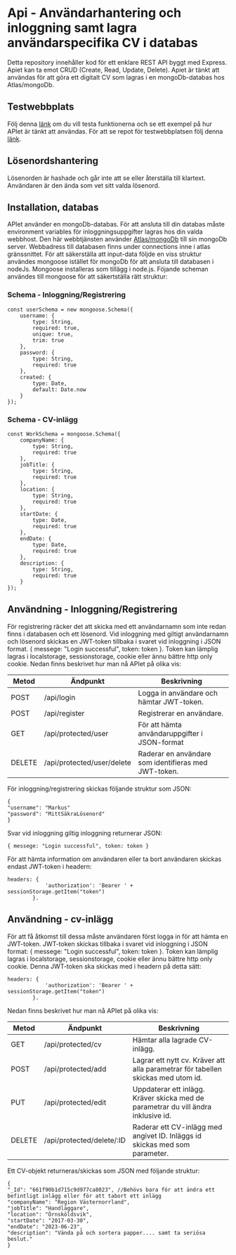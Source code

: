 # Api - Användarhantering och inloggning samt lagra användarspecifika CV i databas
Detta repository innehåller kod för ett enklare REST API byggt med Express. Apiet kan ta emot CRUD (Create, Read, Update, Delete). Apiet är tänkt att användas för att göra ett digitalt CV som lagras i en mongoDb-databas hos Atlas/mongoDb.

## Testwebbplats
Följ denna [länk](https://personligt-cv.netlify.app/) om du vill testa funktionerna och se ett exempel på hur APIet är tänkt att användas. För att se repot för testwebbplatsen följ denna [länk](https://github.com/MarkusVickman/dt207g-moment4-frontend).

## Lösenordshantering
Lösenorden är hashade och går inte att se eller återställa till klartext. Användaren är den ända som vet sitt valda lösenord.

## Installation, databas
APIet använder en mongoDb-databas. För att ansluta till din databas måste environment variables för inloggningsuppgifter lagras hos din valda webbhost. Den här webbtjänsten använder [Atlas/mongoDb](https://www.mongodb.com/atlas) till sin mongoDb server. Webbadress till databasen finns under connections inne i atlas gränssnittet. För att säkerställa att input-data följde en viss struktur användes mongoose istället för mongoDb för att ansluta till databasen i nodeJs. Mongoose installeras som tillägg i node.js. Föjande scheman användes till mongoose för att säkertställa rätt struktur:

### Schema - Inloggning/Registrering
```
const userSchema = new mongoose.Schema({
    username: {
        type: String,
        required: true,
        unique: true,
        trim: true
    },
    password: {
        type: String,
        required: true
    },
    created: {
        type: Date,
        default: Date.now
    }
});
```

### Schema - CV-inlägg
```
const WorkSchema = mongoose.Schema({
    companyName: {
        type: String,
        required: true
    },
    jobTitle: {
        type: String,
        required: true
    },
    location: {
        type: String,
        required: true
    },
    startDate: {
        type: Date,
        required: true
    },
    endDate: {
        type: Date,
        required: true
    },
    description: {
        type: String,
        required: true
    }
});
```

## Användning - Inloggning/Registrering
För registrering räcker det att skicka med ett användarnamn som inte redan finns i databasen och ett lösenord.
Vid inloggning med giltigt användarnamn och lösenord skickas en JWT-token tillbaka i svaret vid inloggning i JSON format. { messege: "Login successful", token: token }. Token kan lämplig lagras i localstorage, sessionstorage, cookie eller ännu bättre http only cookie.
Nedan finns beskrivet hur man nå APIet på olika vis:

|Metod  |Ändpunkt                      |Beskrivning                                                       |
|-------|------------------------------|------------------------------------------------------------------|
|POST   |/api/login                    |Logga in användare och hämtar JWT-token.                          |
|POST   |/api/register                 |Registrerar en användare.                                         |
|GET    |/api/protected/user           |För att hämta användaruppgifter i JSON-format                     |
|DELETE |/api/protected/user/delete    |Raderar en användare som identifieras med JWT-token.              |

För inloggning/registrering skickas följande struktur som JSON:

```
{
"username": "Markus"
"password": "MittSäkraLösenord"
}
```

Svar vid inloggning giltig inloggning returnerar JSON:

```
{ messege: "Login successful", token: token }
```

För att hämta information om användaren eller ta bort användaren skickas endast JWT-token i headern:

```
headers: {
            'authorization': 'Bearer ' + sessionStorage.getItem("token")
        }. 
```

## Användning - cv-inlägg
För att få åtkomst till dessa måste användaren först logga in för att hämta en JWT-token. JWT-token skickas tillbaka i svaret vid inloggning i JSON format: { messege: "Login successful", token: token }. Token kan lämplig lagras i localstorage, sessionstorage, cookie eller ännu bättre http only cookie. Denna JWT-token ska skickas med i headern på detta sätt:  

```
headers: {
            'authorization': 'Bearer ' + sessionStorage.getItem("token")
        }.
```

Nedan finns beskrivet hur man nå APIet på olika vis:

|Metod  |Ändpunkt                  |Beskrivning                                                                          |
|-------|--------------------------|-------------------------------------------------------------------------------------|
|GET    |/api/protected/cv         |Hämtar alla lagrade CV-inlägg.                                                       |
|POST   |/api/protected/add        |Lagrar ett nytt cv. Kräver att alla parametrar för tabellen skickas med utom id.     |
|PUT    |/api/protected/edit       |Uppdaterar ett inlägg. Kräver skicka med de parametrar du vill ändra inklusive id.   |
|DELETE |/api/protected/delete/:ID |Raderar ett CV-inlägg med angivet ID. Inläggs id skickas med som parameter.                                               |

Ett CV-objekt returneras/skickas som JSON med följande struktur:
```
{
"_Id": "661f90b1d715c9d977ca8023", //Behövs bara för att ändra ett befintligt inlägg eller för att tabort ett inlägg
"companyName": "Region Västernorrland",
"jobTitle": "Handläggare",
"location": "Örnsköldsvik",
"startDate": "2017-03-30",
"endDate": "2023-06-23",
"description": "Vända på och sortera papper.... samt ta seriösa beslut."
}
```
